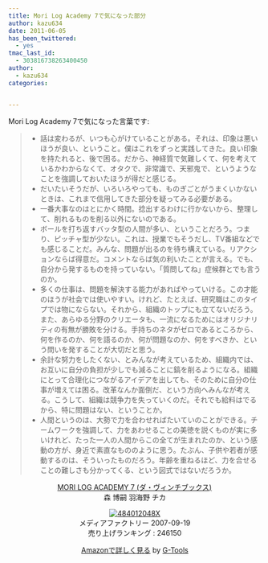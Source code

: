 ```yaml
---
title: Mori Log Academy 7で気になった部分
author: kazu634
date: 2011-06-05
has_been_twittered:
  - yes
tmac_last_id:
  - 303816738263400450
author:
  - kazu634
categories:


---
```

Mori Log Academy 7で気になった言葉です:

>   * 話は変わるが、いつも心がけていることがある。それは、印象は悪いほうが良い、ということ。僕はこれをずっと実践してきた。良い印象を持たれると、後で困る。だから、神経質で気難しくて、何を考えているかわからなくて、オタクで、非常識で、天邪鬼で、というようなことを強調しておいたほうが得だと感じる。
>   * だいたいそうだが、いろいろやっても、ものぎごとがうまくいかないときは、これまで信用してきた部分を疑ってみる必要がある。
>   * 一番大事なのはとにかく時間。捻出するわけに行かないから、整理して、削れるものを削る以外にないのである。
>   * ボールを打ち返すバッタ型の人間が多い、ということだろう。つまり、ピッチャ型が少ない。これは、授業でもそうだし、TV番組などでも感じることだ。みんな、問題が出るのを待ち構えている。リアクションならば得意だ。コメントならば気の利いたことが言える。でも、自分から発するものを持っていない。「質問してね」症候群とでも言うのか。
>   * 多くの仕事は、問題を解決する能力があればやっていける。この才能のほうが社会では使いやすい。けれど、たとえば、研究職はこのタイプでは物にならない。それから、組織のトップにも立てないだろう。また、あらゆる分野のクリエータも、一流になるためにはオリジナリティの有無が勝敗を分ける。手持ちのネタがゼロであるところから、何を作るのか、何を語るのか、何が問題なのか、何をすべきか、という問いを発することが大切だと思う。
>   * 余計な努力をしたくない、とみんなが考えているため、組織内では、お互いに自分の負担が少しでも減ることに鎬を削るようになる。組織にとって合理化につながるアイデアを出しても、そのために自分の仕事が増えては困る。改革なんか面倒だ、という方向へみんなが考える。こうして、組織は競争力を失っていくのだ。それでも給料はでるから、特に問題はない、ということか。
>   * 人間というのは、大勢で力を合わせればたいていのことができる。チームワークを強調して、力をあわせることの美徳を説くものが実に多いけれど、たった一人の人間からこの全てが生まれたのか、という感動の方が、身近で素直なもののように思う。たぶん、子供や若者が感動するのは、そういったものだろう。年齢を重ねるほど、力を合せることの難しさも分かってくる、という図式ではないだろうか。
<p style="text-align: center;">
<a href="http://www.amazon.co.jp/MORI-LOG-ACADEMY-7-%E3%83%80%E3%83%BB%E3%83%B4%E3%82%A3%E3%83%B3%E3%83%81%E3%83%96%E3%83%83%E3%82%AF%E3%82%B9/dp/484012048X%3FSubscriptionId%3D15SMZCTB9V8NGR2TW082%26tag%3Dsimsnes-22%26linkCode%3Dxm2%26camp%3D2025%26creative%3D165953%26creativeASIN%3D484012048X" onclick="__gaTracker('send', 'event', 'outbound-article', 'http://www.amazon.co.jp/MORI-LOG-ACADEMY-7-%E3%83%80%E3%83%BB%E3%83%B4%E3%82%A3%E3%83%B3%E3%83%81%E3%83%96%E3%83%83%E3%82%AF%E3%82%B9/dp/484012048X%3FSubscriptionId%3D15SMZCTB9V8NGR2TW082%26tag%3Dsimsnes-22%26linkCode%3Dxm2%26camp%3D2025%26creative%3D165953%26creativeASIN%3D484012048X', 'MORI LOG ACADEMY 7 (ダ・ヴィンチブックス)');" target="_blank">MORI LOG ACADEMY 7 (ダ・ヴィンチブックス)</a><img style="border: none;" src="http://www.assoc-amazon.jp/e/ir?t=simsnes-22&l=ur2&o=9" alt="" width="1" height="1" /><br /> 森 博嗣 羽海野 チカ
</p>

<p style="text-align: center;">
<a href="http://www.amazon.co.jp/MORI-LOG-ACADEMY-7-%E3%83%80%E3%83%BB%E3%83%B4%E3%82%A3%E3%83%B3%E3%83%81%E3%83%96%E3%83%83%E3%82%AF%E3%82%B9/dp/484012048X%3FSubscriptionId%3D15SMZCTB9V8NGR2TW082%26tag%3Dsimsnes-22%26linkCode%3Dxm2%26camp%3D2025%26creative%3D165953%26creativeASIN%3D484012048X" onclick="__gaTracker('send', 'event', 'outbound-article', 'http://www.amazon.co.jp/MORI-LOG-ACADEMY-7-%E3%83%80%E3%83%BB%E3%83%B4%E3%82%A3%E3%83%B3%E3%83%81%E3%83%96%E3%83%83%E3%82%AF%E3%82%B9/dp/484012048X%3FSubscriptionId%3D15SMZCTB9V8NGR2TW082%26tag%3Dsimsnes-22%26linkCode%3Dxm2%26camp%3D2025%26creative%3D165953%26creativeASIN%3D484012048X', '');" target="_blank"><img class="aligncenter" src="https://images-na.ssl-images-amazon.com/images/I/516nYaNEWRL._SL160_.jpg" border="0" alt="484012048X" /></a><br /> <span>メディアファクトリー 2007-09-19<br /> 売り上げランキング : 246150</span>
</p>

<span></span>

<p style="text-align: center;">
<span><a href="http://www.amazon.co.jp/MORI-LOG-ACADEMY-7-%E3%83%80%E3%83%BB%E3%83%B4%E3%82%A3%E3%83%B3%E3%83%81%E3%83%96%E3%83%83%E3%82%AF%E3%82%B9/dp/484012048X%3FSubscriptionId%3D15SMZCTB9V8NGR2TW082%26tag%3Dsimsnes-22%26linkCode%3Dxm2%26camp%3D2025%26creative%3D165953%26creativeASIN%3D484012048X" onclick="__gaTracker('send', 'event', 'outbound-article', 'http://www.amazon.co.jp/MORI-LOG-ACADEMY-7-%E3%83%80%E3%83%BB%E3%83%B4%E3%82%A3%E3%83%B3%E3%83%81%E3%83%96%E3%83%83%E3%82%AF%E3%82%B9/dp/484012048X%3FSubscriptionId%3D15SMZCTB9V8NGR2TW082%26tag%3Dsimsnes-22%26linkCode%3Dxm2%26camp%3D2025%26creative%3D165953%26creativeASIN%3D484012048X', 'Amazonで詳しく見る');" target="_blank">Amazonで詳しく見る</a></span><span> by <a href="http://www.goodpic.com/mt/aws/index.html" onclick="__gaTracker('send', 'event', 'outbound-article', 'http://www.goodpic.com/mt/aws/index.html', 'G-Tools');">G-Tools</a></span>
</p>
